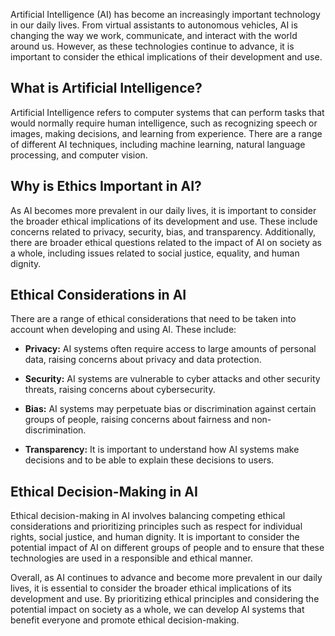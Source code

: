 
Artificial Intelligence (AI) has become an increasingly important technology in our daily lives. From virtual assistants to autonomous vehicles, AI is changing the way we work, communicate, and interact with the world around us. However, as these technologies continue to advance, it is important to consider the ethical implications of their development and use.

What is Artificial Intelligence?
--------------------------------

Artificial Intelligence refers to computer systems that can perform tasks that would normally require human intelligence, such as recognizing speech or images, making decisions, and learning from experience. There are a range of different AI techniques, including machine learning, natural language processing, and computer vision.

Why is Ethics Important in AI?
------------------------------

As AI becomes more prevalent in our daily lives, it is important to consider the broader ethical implications of its development and use. These include concerns related to privacy, security, bias, and transparency. Additionally, there are broader ethical questions related to the impact of AI on society as a whole, including issues related to social justice, equality, and human dignity.

Ethical Considerations in AI
----------------------------

There are a range of ethical considerations that need to be taken into account when developing and using AI. These include:

* **Privacy:** AI systems often require access to large amounts of personal data, raising concerns about privacy and data protection.

* **Security:** AI systems are vulnerable to cyber attacks and other security threats, raising concerns about cybersecurity.

* **Bias:** AI systems may perpetuate bias or discrimination against certain groups of people, raising concerns about fairness and non-discrimination.

* **Transparency:** It is important to understand how AI systems make decisions and to be able to explain these decisions to users.

Ethical Decision-Making in AI
-----------------------------

Ethical decision-making in AI involves balancing competing ethical considerations and prioritizing principles such as respect for individual rights, social justice, and human dignity. It is important to consider the potential impact of AI on different groups of people and to ensure that these technologies are used in a responsible and ethical manner.

Overall, as AI continues to advance and become more prevalent in our daily lives, it is essential to consider the broader ethical implications of its development and use. By prioritizing ethical principles and considering the potential impact on society as a whole, we can develop AI systems that benefit everyone and promote ethical decision-making.
